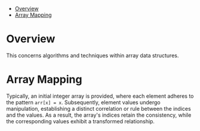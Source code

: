 - [Overview](#overview)
- [Array Mapping](#array-mapping)


# Overview
This concerns algorithms and techniques within array data structures.


# Array Mapping
Typically, an initial integer array is provided, where each element adheres to the pattern `arr[x] = x`. Subsequently, element values undergo manipulation, establishing a distinct correlation or rule between the indices and the values. As a result, the array's indices retain the consistency, while the corresponding values exhibit a transformed relationship.